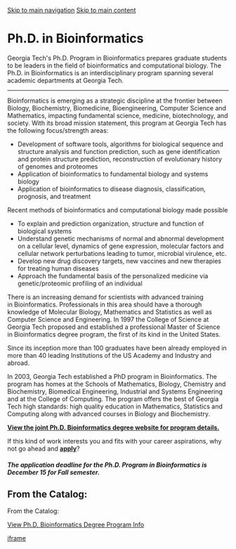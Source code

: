 [Skip to main navigation](https://www.cc.gatech.edu/degree-programs/phd-bioinformatics#main-navigation) [Skip to main content](https://www.cc.gatech.edu/degree-programs/phd-bioinformatics#main-content)

# Ph.D. in Bioinformatics

Georgia Tech's Ph.D. Program in Bioinformatics prepares graduate students to be leaders in the field of bioinformatics and computational biology. The Ph.D. in Bioinformatics is an interdisciplinary program spanning several academic departments at Georgia Tech.

* * *

Bioinformatics is emerging as a strategic discipline at the frontier between Biology, Biochemistry, Biomedicine, Bioengineering, Computer Science and Mathematics, impacting fundamental science, medicine, biotechnology, and society. With its broad mission statement, this program at Georgia Tech has the following focus/strength areas:

- Development of software tools, algorithms for biological sequence and structure analysis and function prediction, such as gene identification and protein structure prediction, reconstruction of evolutionary history of genomes and proteomes
- Application of bioinformatics to fundamental biology and systems biology
- Application of bioinformatics to disease diagnosis, classification, prognosis, and treatment

Recent methods of bioinformatics and computational biology made possible

- To explain and prediction organization, structure and function of biological systems
- Understand genetic mechanisms of normal and abnormal development on a cellular level, dynamics of gene expression, molecular factors and cellular network perturbations leading to tumor, microbial virulence, etc.
- Develop new drug discovery targets, new vaccines and new therapies for treating human diseases
- Approach the fundamental basis of the personalized medicine via genetic/proteomic profiling of an individual

There is an increasing demand for scientists with advanced training in Bioinformatics. Professionals in this area should have a thorough knowledge of Molecular Biology, Mathematics and Statistics as well as Computer Science and Engineering. In 1997 the College of Science at Georgia Tech proposed and established a professional Master of Science in Bioinformatics degree program, the first of its kind in the United States.

Since its inception more than 100 graduates have been already employed in more than 40 leading Institutions of the US Academy and Industry and abroad.

In 2003, Georgia Tech established a PhD program in Bioinformatics. The program has homes at the Schools of Mathematics, Biology, Chemistry and Biochemistry, Biomedical Engineering, Industrial and Systems Engineering and at the College of Computing. The program offers the best of Georgia Tech high standards: high quality education in Mathematics, Statistics and Computing along with advanced courses in Biology and Biochemistry.

[**View the joint Ph.D. Bioinformatics degree website for program details.**](http://bioinformatics.gatech.edu/)

If this kind of work interests you and fits with your career aspirations, why not go ahead and **[apply](http://www.gradadmiss.gatech.edu/apply/)**?

##### _The application deadline for the Ph.D. Program in Bioinformatics is December 15 for Fall semester._

## From the Catalog:

From the Catalog:

[View Ph.D. Bioinformatics Degree Program Info](https://catalog.gatech.edu/programs/bioinformatics-phd/)

[iframe](https://static.addtoany.com/menu/sm.25.html#type=core&event=load)